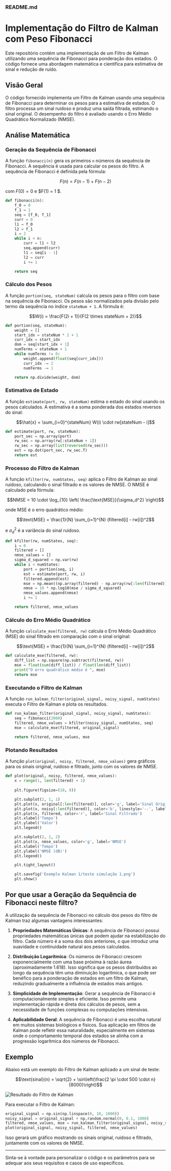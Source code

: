 ### README.md

# Implementação do Filtro de Kalman com Peso Fibonacci

Este repositório contém uma implementação de um Filtro de Kalman utilizando uma sequência de Fibonacci para ponderação dos estados. O código fornece uma abordagem matemática e científica para estimativa de sinal e redução de ruído.

## Visão Geral

O código fornecido implementa um Filtro de Kalman usando uma sequência de Fibonacci para determinar os pesos para a estimativa de estados. O filtro processa um sinal ruidoso e produz uma saída filtrada, estimando o sinal original. O desempenho do filtro é avaliado usando o Erro Médio Quadrático Normalizado (NMSE).

## Análise Matemática

### Geração da Sequência de Fibonacci

A função `fibonacci(n)` gera os primeiros `n` números da sequência de Fibonacci. A sequência é usada para calcular os pesos do filtro. A sequência de Fibonacci é definida pela fórmula:

```math
F(n) = F(n-1) + F(n-2)
```

com $F(0) = 0$ e $F(1) = 1 $.

```python
def fibonacci(n):
    f_0 = 0
    f_1 = 1
    seq = [f_0, f_1]
    curr = 0 
    l1 = f_0
    l2 = f_1
    i = 2 
    while i < n:
        curr = l1 + l2
        seq.append(curr)
        l1 = seq[i - 1]
        l2 = curr 
        i += 1

    return seq
```

### Cálculo dos Pesos

A função `portion(seq, stateNum)` calcula os pesos para o filtro com base na sequência de Fibonacci. Os pesos são normalizados pela divisão pelo termo da sequência no índice `stateNum + 1`. A fórmula é:

```math
W(i) = \frac{F(2i + 1)}{F(2 \times stateNum + 2)}
```

```python
def portion(seq, stateNum):
    weight = [] 
    start_idx = stateNum * 2 + 1 
    curr_idx = start_idx
    dom = seq[start_idx + 1]
    numTerms = stateNum + 1 
    while numTerms != 0:
        weight.append(float(seq[curr_idx]))
        curr_idx -= 2
        numTerms -= 1

    return np.divide(weight, dom)
```

### Estimativa de Estado

A função `estimate(port, rw, stateNum)` estima o estado do sinal usando os pesos calculados. A estimativa é a soma ponderada dos estados reversos do sinal:

```math
\hat{x} = \sum_{i=0}^{stateNum} W(i) \cdot rw[stateNum - i]
```

```python
def estimate(port, rw, stateNum):
    port_sec = np.array(port)
    rw_sec = np.array(rw[:stateNum + 1])
    rw_sec = np.array(list(reversed(rw_sec)))
    est = np.dot(port_sec, rw_sec.T)
    return est
```

### Processo do Filtro de Kalman

A função `kfilter(rw, numStates, seq)` aplica o Filtro de Kalman ao sinal ruidoso, calculando o sinal filtrado e os valores de NMSE. O NMSE é calculado pela fórmula:

```math
NMSE = 10 \cdot \log_{10} \left( \frac{\text{MSE}}{\sigma_d^2} \right)
```

onde MSE é o erro quadrático médio:

```math
\text{MSE} = \frac{1}{N} \sum_{i=1}^{N} (filtered[i] - rw[i])^2
```

e $\sigma_d^2$ é a variância do sinal ruidoso.

```python
def kfilter(rw, numStates, seq):
    i = 0 
    filtered = []
    nmse_values = []
    sigma_d_squared = np.var(rw)
    while i < numStates:
        port = portion(seq, i)
        est = estimate(port, rw, i)
        filtered.append(est)
        mse = np.mean((np.array(filtered) - np.array(rw[:len(filtered)]))**2)
        nmse = 10 * np.log10(mse / sigma_d_squared)
        nmse_values.append(nmse)
        i += 1

    return filtered, nmse_values
```

### Cálculo do Erro Médio Quadrático

A função `calculate_mse(filtered, rw)` calcula o Erro Médio Quadrático (MSE) do sinal filtrado em comparação com o sinal original:

```math
\text{MSE} = \frac{1}{N} \sum_{i=1}^{N} (filtered[i] - rw[i])^2
```

```python
def calculate_mse(filtered, rw):
    diff_list = np.square(np.subtract(filtered, rw))
    mse = float(sum(diff_list)) / float(len(diff_list))
    print("O erro quadrático médio é ", mse)
    return mse
```

### Executando o Filtro de Kalman

A função `run_kalman_filter(original_signal, noisy_signal, numStates)` executa o Filtro de Kalman e plota os resultados.

```python
def run_kalman_filter(original_signal, noisy_signal, numStates):
    seq = fibonacci(2000)
    filtered, nmse_values = kfilter(noisy_signal, numStates, seq)
    mse = calculate_mse(filtered, original_signal)
    
    return filtered, nmse_values, mse
```

### Plotando Resultados

A função `plot(original, noisy, filtered, nmse_values)` gera gráficos para os sinais original, ruidoso e filtrado, junto com os valores de NMSE.

```python
def plot(original, noisy, filtered, nmse_values):
    x = range(1, len(filtered) + 1)
    
    plt.figure(figsize=(10, 8))

    plt.subplot(2, 1, 1)
    plt.plot(x, original[:len(filtered)], color='g', label='Sinal Original')
    plt.plot(x, noisy[:len(filtered)], color='b', linestyle='--', label='Sinal Ruidoso')
    plt.plot(x, filtered, color='r', label='Sinal Filtrado')
    plt.xlabel('Tempo')
    plt.ylabel('Valor')
    plt.legend()

    plt.subplot(2, 1, 2)
    plt.plot(x, nmse_values, color='g', label='NMSE')
    plt.xlabel('Tempo')
    plt.ylabel('NMSE (dB)')
    plt.legend()

    plt.tight_layout()

    plt.savefig('Exemplo Kalman 1/teste simulação 1.png')
    plt.show()
```

## Por que usar a Geração da Sequência de Fibonacci neste filtro?

A utilização da sequência de Fibonacci no cálculo dos pesos do filtro de Kalman traz algumas vantagens interessantes:

1. **Propriedades Matemáticas Únicas**: A sequência de Fibonacci possui propriedades matemáticas únicas que podem ajudar na estabilização do filtro. Cada número é a soma dos dois anteriores, o que introduz uma suavidade e continuidade natural aos pesos calculados.

2. **Distribuição Logarítmica**: Os números de Fibonacci crescem exponencialmente com uma base próxima à razão áurea (aproximadamente 1.618). Isso significa que os pesos distribuídos ao longo da sequência têm uma diminuição logarítmica, o que pode ser benéfico para a ponderação de estados em um filtro de Kalman, reduzindo gradualmente a influência de estados mais antigos.

3. **Simplicidade de Implementação**: Gerar a sequência de Fibonacci é computacionalmente simples e eficiente. Isso permite uma implementação rápida e direta dos cálculos de pesos, sem a necessidade de funções complexas ou computações intensivas.

4. **Aplicabilidade Geral**: A sequência de Fibonacci é uma escolha natural em muitos sistemas biológicos e físicos. Sua aplicação em filtros de Kalman pode refletir essa naturalidade, especialmente em sistemas onde o comportamento temporal dos estados se alinha com a progressão logarítmica dos números de Fibonacci.

## Exemplo

Abaixo está um exemplo do Filtro de Kalman aplicado a um sinal de teste:

```math
\text{sinal}(n) = \sqrt{2} + \sin\left(\frac{2 \pi \cdot 500 \cdot n}{8000}\right)
```

![Resultado do Filtro de Kalman](/KF%20com%20Peso%20Fibonacci/teste%20simulação%201.png)

Para executar o Filtro de Kalman:

```python
original_signal = np.sin(np.linspace(0, 10, 1000))
noisy_signal = original_signal + np.random.normal(0, 0.1, 1000)
filtered, nmse_values, mse = run_kalman_filter(original_signal, noisy_signal, 100)
plot(original_signal, noisy_signal, filtered, nmse_values)
```

Isso gerará um gráfico mostrando os sinais original, ruidoso e filtrado, juntamente com os valores de NMSE.

---

Sinta-se à vontade para personalizar o código e os parâmetros para se adequar aos seus requisitos e casos de uso específicos.